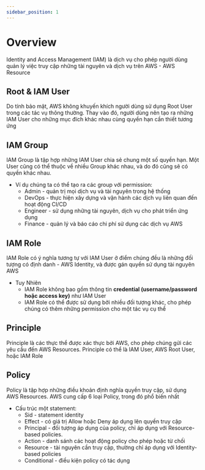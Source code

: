 ```yaml
---
sidebar_position: 1
---
```

# Overview
Identity and Access Management (IAM) là dịch vụ cho phép người dùng quản lý việc truy cập những tài nguyên và dịch vụ trên AWS - AWS Resource

## Root & IAM User
Do tính bảo mật, AWS không khuyến khích người dùng sử dụng Root User trong các tác vụ thông thường. Thay vào đó, người dùng nên tạo ra những IAM User cho những mục đích khác nhau cùng quyền hạn cần thiết tương ứng

## IAM Group
IAM Group là tập hợp những IAM User chia sẻ chung một số quyền hạn. Một User cũng có thể thuộc về nhiều Group khác nhau, và do đó cũng sẽ có quyền khác nhau.

- Ví dụ chúng ta có thể tạo ra các group với permission:
  - Admin - quản trị mọi dịch vụ và tài nguyên trong hệ thống
  - DevOps - thực hiện xây dựng và vận hành các dịch vụ liên quan đến hoạt động CI/CD
  - Engineer - sử dụng những tài nguyên, dịch vụ cho phát triển ứng dụng
  - Finance - quản lý và báo cáo chi phí sử dụng các dịch vụ AWS

## IAM Role
IAM Role có ý nghĩa tương tự với IAM User ở điểm chúng đều là những đối tượng có định danh - AWS Identity, và được gán quyền sử dụng tài nguyên AWS

- Tuy Nhiên
  - IAM Role không bao gồm thông tin **credential (username/password hoặc access key)** như IAM User
  - IAM Role có thể được sử dụng bởi nhiều đối tượng khác, cho phép chúng có thêm những permission cho một tác vụ cụ thể

## Principle
Principle là các thực thể được xác thực bởi AWS, cho phép chúng gửi các yêu cầu đến AWS Resources. Principle có thể là IAM User, AWS Root User, hoặc IAM Role

## Policy
Policy là tập hợp những điều khoản định nghĩa quyền truy cập, sử dụng AWS Resources. AWS cung cấp 6 loại Policy, trong đó phổ biến nhất

- Cấu trúc một statement:
  - Sid - statement identity
  - Effect - có giá trị Allow hoặc Deny áp dụng lên quyền truy cập
  - Principal - đối tượng áp dụng của policy, chỉ áp dụng với Resource-based policies.
  - Action - danh sánh các hoạt động policy cho phép hoặc từ chối
  - Resource - tài nguyên cần truy cập, thường chỉ áp dụng với Identity-based policies
  - Conditional - điều kiện policy có tác dụng
